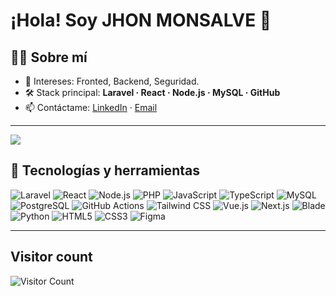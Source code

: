 # ¡Hola! Soy **JHON MONSALVE** 👋


## 🧑‍💻 Sobre mí

* 🎯 Intereses: Fronted, Backend, Seguridad.
* 🛠️ Stack principal: **Laravel · React · Node.js · MySQL · GitHub**
* 📫 Contáctame: [LinkedIn](https://www.linkedin.com/in/jhon-monsalve-96aba21b3/) · [Email](mailto:mjhon6811@gmail.com)

---
<div>
  <img src="https://github-readme-activity-graph.vercel.app/graph?username=Monsalve-11&bg_color=212121&color=ffffff&line=404db0&point=ffcd42&area=true&hide_border=true"/>
</div>


## 🧰 Tecnologías y herramientas

![Laravel](https://img.shields.io/badge/Laravel-FF2D20?logo=laravel\&logoColor=white)
![React](https://img.shields.io/badge/React-20232a?logo=react\&logoColor=61DAFB)
![Node.js](https://img.shields.io/badge/Node.js-43853d?logo=node.js\&logoColor=white)
![PHP](https://img.shields.io/badge/PHP-777BB4?logo=php\&logoColor=white)
![JavaScript](https://img.shields.io/badge/JavaScript-F7DF1E?logo=javascript\&logoColor=black)
![TypeScript](https://img.shields.io/badge/TypeScript-3178C6?logo=typescript\&logoColor=white)
![MySQL](https://img.shields.io/badge/MySQL-005C84?logo=mysql\&logoColor=white)
![PostgreSQL](https://img.shields.io/badge/PostgreSQL-316192?logo=postgresql\&logoColor=white)
![GitHub Actions](https://img.shields.io/badge/GitHub%20Actions-2088FF?logo=github-actions\&logoColor=white)
![Tailwind CSS](https://img.shields.io/badge/Tailwind%20CSS-06B6D4?logo=tailwindcss\&logoColor=white)
![Vue.js](https://img.shields.io/badge/Vue.js-4FC08D?logo=vuedotjs\&logoColor=white)
![Next.js](https://img.shields.io/badge/Next.js-000000?logo=nextdotjs\&logoColor=white)
![Blade](https://img.shields.io/badge/Blade-FF2D20?logo=laravel\&logoColor=white)
![Python](https://img.shields.io/badge/Python-3776AB?logo=python\&logoColor=white)
![HTML5](https://img.shields.io/badge/HTML5-E34F26?logo=html5\&logoColor=white)
![CSS3](https://img.shields.io/badge/CSS3-1572B6?logo=css3\&logoColor=white)
![Figma](https://img.shields.io/badge/Figma-F24E1E?logo=figma\&logoColor=white)

---
## Visitor count

![Visitor Count](https://komarev.com/ghpvc/?username=Monsalve-11&color=blue)


